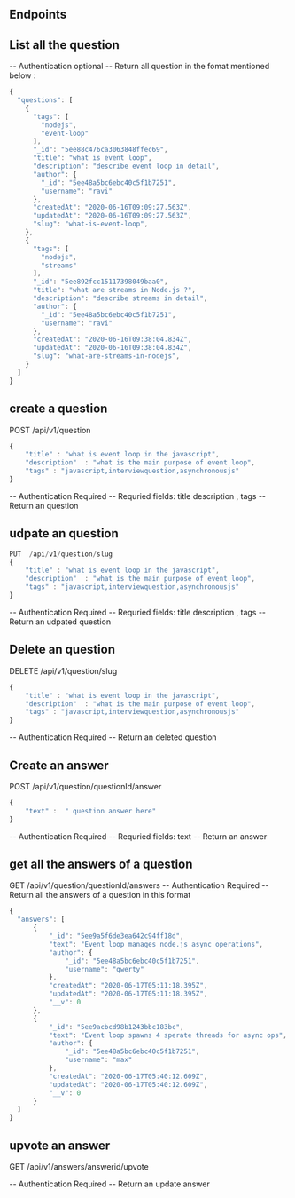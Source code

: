 ## Endpoints 


## List all the question
-- Authentication optional
-- Return all question in  the fomat mentioned below :

```js
{
  "questions": [
    {
      "tags": [
        "nodejs",
        "event-loop"
      ],
      "_id": "5ee88c476ca3063848ffec69",
      "title": "what is event loop",
      "description": "describe event loop in detail",
      "author": {
        "_id": "5ee48a5bc6ebc40c5f1b7251",
        "username": "ravi"
      },
      "createdAt": "2020-06-16T09:09:27.563Z",
      "updatedAt": "2020-06-16T09:09:27.563Z",
      "slug": "what-is-event-loop",
    },
    {
      "tags": [
        "nodejs",
        "streams"
      ],
      "_id": "5ee892fcc15117398049baa0",
      "title": "what are streams in Node.js ?",
      "description": "describe streams in detail",
      "author": {
        "_id": "5ee48a5bc6ebc40c5f1b7251",
        "username": "ravi"
      },
      "createdAt": "2020-06-16T09:38:04.834Z",
      "updatedAt": "2020-06-16T09:38:04.834Z",
      "slug": "what-are-streams-in-nodejs",
    }
  ]
}
```

## create  a question 
POST  /api/v1/question
```js 
{
    "title" : "what is event loop in the javascript",
    "description"  : "what is the main purpose of event loop",
    "tags" : "javascript,interviewquestion,asynchronousjs"
}
```
-- Authentication Required
-- Requried fields: title  description , tags
-- Return an question 

## udpate an question

```js 
PUT  /api/v1/question/slug
{
    "title" : "what is event loop in the javascript",
    "description"  : "what is the main purpose of event loop",
    "tags" : "javascript,interviewquestion,asynchronousjs"
}
```
-- Authentication Required
-- Requried fields: title  description , tags
-- Return an udpated question

## Delete an question 
DELETE  /api/v1/question/slug
```js 
{
    "title" : "what is event loop in the javascript",
    "description"  : "what is the main purpose of event loop",
    "tags" : "javascript,interviewquestion,asynchronousjs"
}

```
-- Authentication Required
-- Return an deleted question

## Create an answer 
POST /api/v1/question/questionId/answer
```js 
{
    "text" :  " question answer here"
}
```
-- Authentication Required
-- Requried fields:  text 
-- Return an answer


## get all the answers of a question
GET /api/v1/question/questionId/answers
-- Authentication Required
-- Return all the answers of a question in this format

```js
{
  "answers": [
      {
          "_id": "5ee9a5f6de3ea642c94ff18d",
          "text": "Event loop manages node.js async operations",
          "author": {
              "_id": "5ee48a5bc6ebc40c5f1b7251",
              "username": "qwerty"
          },
          "createdAt": "2020-06-17T05:11:18.395Z",
          "updatedAt": "2020-06-17T05:11:18.395Z",
          "__v": 0
      },
      {
          "_id": "5ee9acbcd98b1243bbc183bc",
          "text": "Event loop spawns 4 sperate threads for async ops",
          "author": {
              "_id": "5ee48a5bc6ebc40c5f1b7251",
              "username": "max"
          },
          "createdAt": "2020-06-17T05:40:12.609Z",
          "updatedAt": "2020-06-17T05:40:12.609Z",
          "__v": 0
      }
  ]
}
```

## upvote an answer 

GET /api/v1/answers/answerid/upvote

-- Authentication Required
-- Return  an update answer
